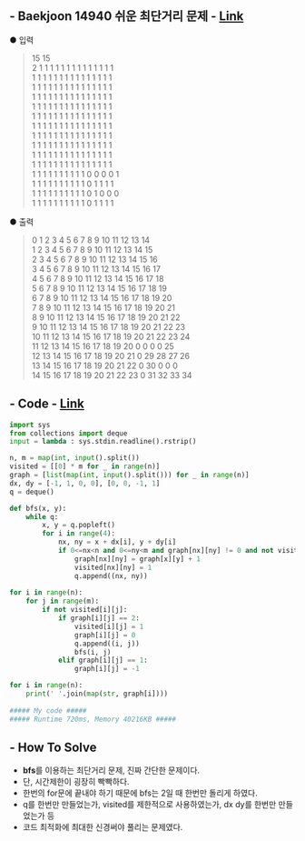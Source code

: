 ## - Baekjoon 14940 쉬운 최단거리 문제 - [Link](https://www.acmicpc.net/problem/14940)
● 입력  
> 15 15  
2 1 1 1 1 1 1 1 1 1 1 1 1 1 1  
1 1 1 1 1 1 1 1 1 1 1 1 1 1 1  
1 1 1 1 1 1 1 1 1 1 1 1 1 1 1  
1 1 1 1 1 1 1 1 1 1 1 1 1 1 1  
1 1 1 1 1 1 1 1 1 1 1 1 1 1 1  
1 1 1 1 1 1 1 1 1 1 1 1 1 1 1  
1 1 1 1 1 1 1 1 1 1 1 1 1 1 1  
1 1 1 1 1 1 1 1 1 1 1 1 1 1 1  
1 1 1 1 1 1 1 1 1 1 1 1 1 1 1  
1 1 1 1 1 1 1 1 1 1 1 1 1 1 1  
1 1 1 1 1 1 1 1 1 1 1 1 1 1 1  
1 1 1 1 1 1 1 1 1 1 0 0 0 0 1  
1 1 1 1 1 1 1 1 1 1 0 1 1 1 1  
1 1 1 1 1 1 1 1 1 1 0 1 0 0 0  
1 1 1 1 1 1 1 1 1 1 0 1 1 1 1

● 출력
> 0 1 2 3 4 5 6 7 8 9 10 11 12 13 14  
1 2 3 4 5 6 7 8 9 10 11 12 13 14 15  
2 3 4 5 6 7 8 9 10 11 12 13 14 15 16  
3 4 5 6 7 8 9 10 11 12 13 14 15 16 17  
4 5 6 7 8 9 10 11 12 13 14 15 16 17 18  
5 6 7 8 9 10 11 12 13 14 15 16 17 18 19  
6 7 8 9 10 11 12 13 14 15 16 17 18 19 20  
7 8 9 10 11 12 13 14 15 16 17 18 19 20 21  
8 9 10 11 12 13 14 15 16 17 18 19 20 21 22  
9 10 11 12 13 14 15 16 17 18 19 20 21 22 23  
10 11 12 13 14 15 16 17 18 19 20 21 22 23 24  
11 12 13 14 15 16 17 18 19 20 0 0 0 0 25  
12 13 14 15 16 17 18 19 20 21 0 29 28 27 26  
13 14 15 16 17 18 19 20 21 22 0 30 0 0 0  
14 15 16 17 18 19 20 21 22 23 0 31 32 33 34

## - Code - [Link](https://github.com/imtaesuu/AlgorithmPractice_with_Python/blob/main/Graph_Traversal/Baekjoon_14940/Baekjoon_14940.py)

```python
import sys
from collections import deque
input = lambda : sys.stdin.readline().rstrip()

n, m = map(int, input().split())
visited = [[0] * m for _ in range(n)]
graph = [list(map(int, input().split())) for _ in range(n)]
dx, dy = [-1, 1, 0, 0], [0, 0, -1, 1]
q = deque()

def bfs(x, y):
    while q:
        x, y = q.popleft()
        for i in range(4):
            nx, ny = x + dx[i], y + dy[i]             
            if 0<=nx<n and 0<=ny<m and graph[nx][ny] != 0 and not visited[nx][ny]:
                graph[nx][ny] = graph[x][y] + 1
                visited[nx][ny] = 1
                q.append((nx, ny))
     
for i in range(n):
    for j in range(m):
        if not visited[i][j]:
            if graph[i][j] == 2:
                visited[i][j] = 1
                graph[i][j] = 0
                q.append((i, j))
                bfs(i, j)
            elif graph[i][j] == 1:
                graph[i][j] = -1

for i in range(n):
    print(' '.join(map(str, graph[i])))
	
##### My code #####
##### Runtime 720ms, Memory 40216KB #####
```

## - **How To Solve**
- **bfs**를 이용하는 최단거리 문제, 진짜 간단한 문제이다.
- 단, 시간제한이 굉장히 빡빡하다. 
- 한번의 for문에 끝내야 하기 때문에 bfs는 2일 때 한번만 돌리게 하였다.
- q를 한번만 만들었는가, visited를 제한적으로 사용하였는가, dx dy를 한번만 만들었는가 등
- 코드 최적화에 최대한 신경써야 풀리는 문제였다.